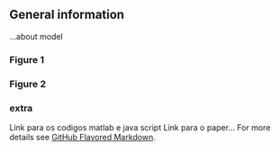 ## General information
...about model

### Figure 1
<script src="figure1.js" type="text/javascript"></script>

### Figure 2

### extra

Link para os codigos matlab e java script 
Link para o paper...
For more details see [GitHub Flavored Markdown](https://guides.github.com/features/mastering-markdown/).

